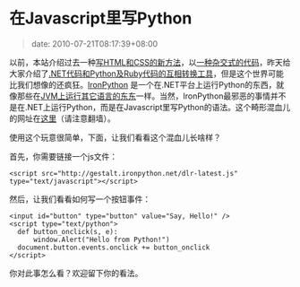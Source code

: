 # 在Javascript里写Python
>date: 2010-07-21T08:17:39+08:00


以前，本站介绍过去一种[写HTML和CSS的新方法](https://coolshell.cn/articles/2406.html)，以[一种杂交式的代码](https://coolshell.cn/articles/2529.html)，昨天给大家介绍了[.NET代码和Python及Ruby代码的互相转换工具](https://coolshell.cn/articles/2672.html)，但是这个世界可能比我们想像的还疯狂。[IronPython](  http://ironpython.net/) 是一个在.NET平台上运行Python的东西，就像那些在[JVM上运行其它语言的东东](https://coolshell.cn/articles/2631.html)一样。当然，IronPython最邪恶的事情并不是在.NET上运行Python，而是在Javascript里写Python的语法。这个畸形混血儿的网址在[这里](http://ironpython.net/browser/)（请注意翻墙）。


使用这个玩意很简单，下面，让我们看看这个混血儿长啥样？


首先，你需要链接一个js文件：



```
<script src="http://gestalt.ironpython.net/dlr-latest.js" type="text/javascript"></script>
```

然后，让我们看看如何写一个按钮事件：



```
<input id="button" type="button" value="Say, Hello!" />
<script type="text/python">
  def button_onclick(s, e):
      window.Alert("Hello from Python!")
  document.button.events.onclick += button_onclick
</script>

```

你对此事怎么看？欢迎留下你的看法。


